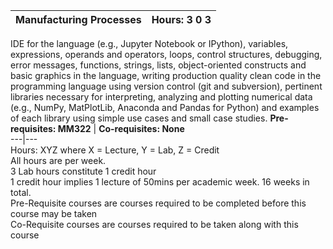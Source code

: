 **Manufacturing Processes** | **Hours: 3 0 3**  
---|---  
IDE for the language (e.g., Jupyter Notebook or IPython), variables, expressions, operands and operators, loops, control structures, debugging, error messages, functions, strings, lists, object-oriented constructs and basic graphics in the language, writing production quality clean code in the programming language using version control (git and subversion), pertinent libraries necessary for interpreting, analyzing and plotting numerical data (e.g., NumPy, MatPlotLib, Anaconda and Pandas for Python) and examples of each library using simple use cases and small case studies.
**Pre-requisites: MM322** | **Co-requisites: None**  
---|---  
Hours: XYZ where X = Lecture, Y = Lab, Z = Credit  
All hours are per week.  
3 Lab hours constitute 1 credit hour  
1 credit hour implies 1 lecture of 50mins per academic week. 16 weeks in total.  
Pre-Requisite courses are courses required to be completed before this course may be taken  
Co-Requisite courses are courses required to be taken along with this course
